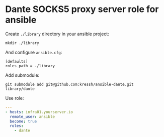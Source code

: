 # Dante SOCKS5 proxy server role for ansible

Create `./library` directory in your ansible project:

```
mkdir ./library
```

And configure `ansible.cfg`:

```
[defaults]
roles_path = ./library
```

Add submodule:

```
git submodule add git@github.com:kressh/ansible-dante.git library/dante
```

Use role:

```yaml
---
- hosts: infra01.yourserver.io
  remote_user: ansible
  become: true
  roles:
    - dante
```
